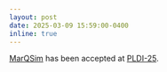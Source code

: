 ```yaml
---
layout: post
date: 2025-03-09 15:59:00-0400
inline: true
---
```


[MarQSim](https://arxiv.org/pdf/2408.03429) has been accepted at [PLDI-25](https://pldi25.sigplan.org/).

